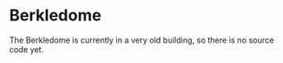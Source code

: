 Berkledome
==========
The Berkledome is currently in a very old building, so there is no source code yet.

